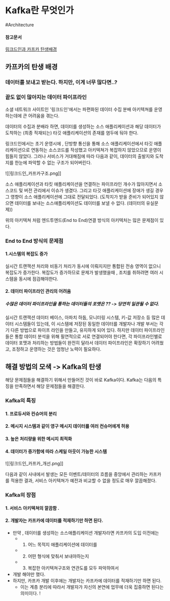 # Kafka란 무엇인가
#Architecture
#### 참고문서
[링크드인과 카프카 탄생배경](https://log-laboratory.tistory.com/143)

## 카프카의 탄생 배경

### 데이터를 보내고 받는다. 하지만, 이게 너무 많다면..?
### 끝도 없이 많아지는 데이터 파이프라인
소셜 네트워크 사이트인 '링크드인'에서는 파편화된 데이터 수집 분배 아키텍쳐를 운영하는데에 큰 어려움을 겪는다. 

데이터의 수집과 분배라 하면, 데이터를 생성하는 소스 애플리케이션과 해당 데이터가 도착하는 (최종 적재되는) 타깃 애플리케이션의 존재를 염두에 둬야 한다. 

링크드인에서는 초기 운영시에 , 단방향 통신을 통해 소스 애플리케이션에서 타깃 애플리케이션으로 연동하는 소스코드를 작성했고 아키텍쳐가 복잡하지 않았으므로 운영이 힘들지 않았다. 그러나 서비스가 거대해짐에 따라 다음과 같이, 데이터의 출발지와 도착지를 한눈에 파악할 수 없는 구조가 되어버린다. 

![[링크드인_카프카구조.png]]

소스 애플리케이션과 타킷 애플리케이션을 연결하는 파이프라인 개수가 많아지면서 소스코드 및 버전 관리에서 이슈가 생겼다. 그리고 타깃 애플리케이션에 장애가 생길 경우 그 영향이 소스 애플리케이션에 그대로 전달되었다. 
(도착지가 받을 준비가 되어있지 않으면 데이터를 보내는 소스애플리케이션도 데이터를 보낼 수 없다. (데이터의 유실문제))

위의 아키텍쳐 처럼 엔드투엔드(End to End)연결 방식의 아키텍처는 많은 문제점이 있다.

### End to End 방식의 문제점 

#### 1.시스템의 복잡도 증가 
실시간 트랜잭션 처리와 비동기 처리가 동시에 이뤄지지만 통합된 전송 영역이 없으니 복잡도가 증가한다. 복잡도가 증가하므로 문제가 발생했을때 , 조치를 취하려면 여러 시스템을 동시에 점검해야한다. 
#### 2. 데이터 파이프라인 관리의 어려움 

##### 수많은 데이터 파이프라인을 통하는 데이터들의 포맷은 ?? -> 당연히 일관될 수 없다. 
실시간 트랜잭션 데이터 베이스, 아파치 하둡, 모니터링 시스템, 키-값 저장소 등 많은 데이터 시스템들이 있는데, 이 시스템에 저장된 동일한 데이터를 개발자나 개발 부서는 각기 다른 방법으로 파이프 라인을 만들고, 유지하게 되어 있다. 하지만 데이터 파이프라인들은 통합 데이터 분석을 위해 필연적으로 서로 연결되어야 한다면, 각 파이프라인별로 데이터 포맷과 처리하는 방법들이 완전히 달라서 데이터 파이프라인은 확장하기 어려웠고, 조정하고 운영하는 것은 엄청난 노력이 필요하다.

## 해결 방법의 모색 -> Kafka의 탄생 

해당 문제점들을 해결하기 위해서 만들어진 것이 바로 Kafka이다. Kafka는 다음의 특징을 만족하면서 해당 문제점들을 해결한다. 

### Kafka의 특징 

#### 1. 프로듀서와 컨슈머의 분리 
#### 2. 메시지 시스템과 같이 영구 메시지 데이터를 여러 컨슈머에게 허용 
#### 3. 높은 처리량을 위한 메시지 최적화 
#### 4. 데이터가 증가함에 따라 스케일 아웃이 가능한 시스템 


![[링크드인_카프카_개선.png]]

다음과 같이 사내에서 발생는 모든 이벤트/데이터의 흐름을 중앙에서 관리하는 카프카를 적용한 결과, 서비스 아키텍쳐가 예전과 비교할 수 없을 정도로 매우 깔끔해졌다. 

### Kafka의 장점

#### 1. 서비스 아키텍쳐의 깔끔함 . 
#### 2. 개발자는 카프카에 데이터를 적재하기만 하면 된다. 
- 만약 , 데이터를 생성하는 소스애플리케이션 개발자라면 카프카의 도입 이전에는 
	- 1. 어느 목적지 애플리케이션에 데이터를
	- 2. 어떤 형식에 맞춰서 보내야하는지
	- 3. 복잡한 아키텍쳐구조와 연관도를 모두 파악하여서 
- 개발 해야만 했다. 
- 하지만, 카프카 개발 이후에는 개발자는 카프카에 데이터를 적재하기만 하면 된다. 
	- 이는 계층 분리에 따라서 개발자가 자신의 본연에 업무에 더욱 집중하면 된다는 의미이다. ! 

